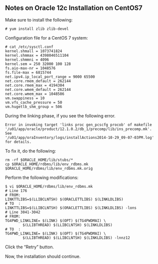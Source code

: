 Notes on Oracle 12c Installation on CentOS7
-------------------------------------------

Make sure to install the following:

	# yum install zlib zlib-devel

Configuration file for a CentOS 7 system:

	# cat /etc/sysctl.conf
	kernel.shmall = 1073741824
	kernel.shmmax = 4398046511104
	kernel.shmmni = 4096
	kernel.sem = 250 32000 100 128
	fs.aio-max-nr = 1048576
	fs.file-max = 6815744
	net.ipv4.ip_local_port_range = 9000 65500
	net.core.rmem_default = 262144
	net.core.rmem_max = 4194304
	net.core.wmem_default = 262144
	net.core.wmem_max = 1048586
	vm.swappiness = 10
	vm.vfs_cache_pressure = 50
	vm.hugetlb_shm_group = 506

During the linking phase, if you see the following error.

    Error in invoking target 'links proc gen_pcscfg procob' of makefile
    '/u01/app/oracle/product/12.1.0.2/db_1/precomp/lib/ins_precomp.mk'.
    See
    '/u01/app/oraInventory/logs/installActions2014-10-29_09-07-03PM.log'
    for details.

To fix it, do the following:

    rm -rf $ORACLE_HOME/lib/stubs/*
    cp $ORACLE_HOME/rdbms/lib/env_rdbms.mk $ORACLE_HOME/rdbms/lib/env_rdbms.mk.orig

Perform the following modifications:

    $ vi $ORACLE_HOME/rdbms/lib/env_rdbms.mk
    # Line 176
    # FROM:
    LINKTTLIBS=$(LLIBCLNTSH) $(ORACLETTLIBS) $(LINKLDLIBS)
    # TO  :
    LINKTTLIBS=$(LLIBCLNTSH) $(ORACLETTLIBS) $(LINKLDLIBS) -lons
    # Line 3041-3042
    # FROM:
    TG4PWD_LINKLINE= $(LINK) $(OPT) $(TG4PWDMAI) \
            $(LLIBTHREAD) $(LLIBCLNTSH) $(LINKLDLIBS)
    # TO  :
    TG4PWD_LINKLINE= $(LINK) $(OPT) $(TG4PWDMAI) \
            $(LLIBTHREAD) $(LLIBCLNTSH) $(LINKLDLIBS) -lnnz12

Click the “Retry” button.

Now, the installation should continue.
